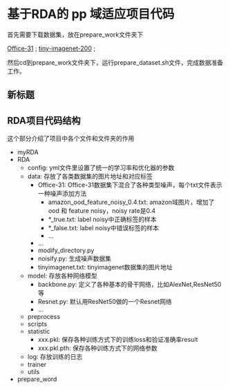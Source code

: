 # 基于RDA的 pp 域适应项目代码
首先需要下载数据集，放在prepare_work文件夹下

[Office-31](https://drive.google.com/file/d/1i9e23b5T5yTZ-FFuKd37_dTl-Dg64w4I/view?usp=sharing) ; [tiny-imagenet-200](https://drive.google.com/file/d/1LMAJwvQ1Ojn1NP6ymFJphZnHnYSWj-fN/view?usp=sharing) ; 

然后cd到prepare_work文件夹下，运行prepare_dataset.sh文件，完成数据准备工作。

## 新标题


## RDA项目代码结构
这个部分介绍了项目中各个文件和文件夹的作用

- myRDA
- RDA
  - config: yml文件里设置了统一的学习率和优化器的参数
  - data: 存放了各类数据集的图片地址和对应标签
    - Office-31: Office-31数据集下混合了各种类型噪声，每个txt文件表示一种噪声添加方法
        - amazon_ood_feature_noisy_0.4.txt: amazon域图片，增加了ood 和 feature noisy，noisy rate是0.4
        - *_true.txt: label noisy中正确标签的样本
        - *_false.txt: label noisy中错误标签的样本
        - ...
    - ...
    - modify_directory.py
    - noisify.py: 生成噪声数据集
    - tinyimagenet.txt: tinyimagenet数据集的图片地址
  - model: 存放各种网络模型
    - backbone.py: 定义了各种基本的骨干网络，比如AlexNet,ResNet50等
    - Resnet.py: 默认用ResNet50做的一个Resnet网络
    - ...
  - preprocess
  - scripts
  - statistic
    - xxx.pkl: 保存各种训练方式下的训练loss和验证准确率result
    - xxx.pkl.pth: 保存各种训练方式下的网络参数
  - log: 存放训练的日志
  - trainer
  - utils
- prepare_word